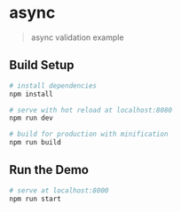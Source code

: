# async

> async validation example

## Build Setup

``` bash
# install dependencies
npm install

# serve with hot reload at localhost:8080
npm run dev

# build for production with minification
npm run build
```

## Run the Demo
``` bash
# serve at localhost:8000
npm run start
```
